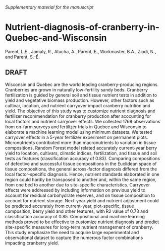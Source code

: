 *Supplementary material for the manuscript*

# Nutrient-diagnosis-of-cranberry-in-Quebec-and-Wisconsin

Parent, L.E., Jamaly, R., Atucha, A., Parent, E., Workmaster, B.A., Ziadi, N., and Parent, S.-É.

## DRAFT

Wisconsin and Quebec are the world leading cranberry-producing regions. Cranberries are grown in naturally low-fertility sandy beds. Cranberry fertilization is guided by general soil and tissue nutrient tests in addition to yield and vegetative biomass production. However, other factors such as cultivar, location, and nutrient carryover impact cranberry nutrition and yield. The objective of this study was to customize nutrient diagnosis and fertilizer recommendation for cranberry production after acocunting for local factors and nutrient carryover effects. We collected 1768 observations from on-farm surveys and fertilizer trials in Quebec and Wisconsin to elaborate a machine learning model using minimum datasets. We tested carryover effects in a 5-year fertilizer experiment on permanent plots. Micronutrients contributed more than macronutrients to variation in tissue compositions. Random Forest model related accurately current-year berry yield to location, cultivars, climatic indices, fertilization, and tissue and soil tests as features (classification accuracy of 0.83). Comparing compositions of defective and successful tissue compositions in the Euclidean space of tissue compositions, the general across-factor diagnosis differed from the local factor-specific diagnosis. Hence, nutrient standards elaborated in one region could hardly be transposed to another and, within the same region, from one bed to another due to site-specific characteristics. Carryover effects were addressed by including information on previous yield to account for residual carbohydrate reserves, and on tissue composition to account for nutrient storage. Next-year yield and nutrient adjustment could be predicted accurately from current-year, plot-specific, tissue composition, berry yield and other features, with R2 value of 0.73 and classification accuracy of 0.85. Compositional and machine learning methods proved to be effective to customize nutrient diagnosis and predict site-specific measures for long-term nutrient management of cranberry. This study emphasize the need to acquire large experimental and observational dataset to capture the numerous factor combinations impacting cranberry yield.
